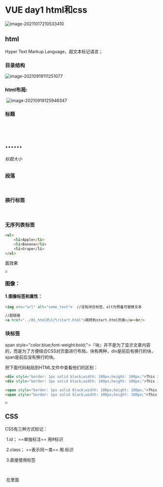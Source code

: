 # VUE day1 html和css

![image-20211017210533410](E:\md\毕设\前端\image-20211017210533410.png)



## html

Hyper Text Markup Language，超文本标记语言；



### 目录结构

![image-20210919111251077](C:\Users\54060\AppData\Roaming\Typora\typora-user-images\image-20210919111251077.png)





### html布局:

​	![image-20210919125946347](C:\Users\54060\AppData\Roaming\Typora\typora-user-images\image-20210919125946347.png)





### 标题

​	<h1>......<h6> 标题大小

### 段落

​	<p> </p>



### 换行标签

<br/>



### 无序列表标签

```html
<ul>
    <li>Apple</li>
    <li>Banana</li>
    <li>Grape</li>
</ul>
```

面效果

<img src="VUE day1 html和css.assets/img035.png" style="zoom:50%;" />









### 图像：

#### 	1.图像标签和属性：

```html
<img src="url" alt="some_text">  //没有闭合标签，alt为预备可替换文本

//超链接
<a href="../01_html的入门/start.html">跳转到start.html页面</a><br/>
```



### 块标签

span style="color:blue;font-weight:bold;">『块』</span>并不是为了显示文章内容的，而是为了方便结合CSS对页面进行布局。块有两种，div是前后有换行的块，span是前后没有换行的块。

把下面代码粘贴到HTML文件中查看他们的区别：

```html
<div style="border: 1px solid black;width: 100px;height: 100px;">This is a div block</div>
<div style="border: 1px solid black;width: 100px;height: 100px;">This is a div block</div>

<span style="border: 1px solid black;width: 100px;height: 100px;">This is a span block</span>
<span style="border: 1px solid black;width: 100px;height: 100px;">This is a span block</span>
```

<img src="VUE day1 html和css.assets/img038.png" style="zoom:50%;" />



## CSS



CSS有三种方式标记：

​	1.id；  ==单独标注==  用#标识

​	2.class； ==表示同一类==	用.标识

​	3.直接使用标签

​	

​	在<head>里面<style>里用相应的css样式来对html进行编辑。

```html
<style type="text/css">
		#title1 {
			font-size: 2em;
			text-align: center;
		}
		
		.comment{
			font-size: 0.8em;
			text-align: center;
		}
		
		img {
			width:500px;
			display: block;
			margin: auto;
		}
		
		#lianxi{
			color: burlywood;
			width: 500px;
			height: 500px;
			background-color: antiquewhite;
			margin: 50px auto 50px auto;  //居中
			/* 上 右 下 左 */
		}
	</style>
```





## JSON

JS中一切结尾对象；所以支持通过JSON来表示，例如字符串、数字、对象等：

- 对象表示为键值对
- 数据由逗号分割
- 花括号保存对象
- 方括号保存数组

![image-20220505175545993](VUE day1 html和css.assets/image-20220505175545993.png)

